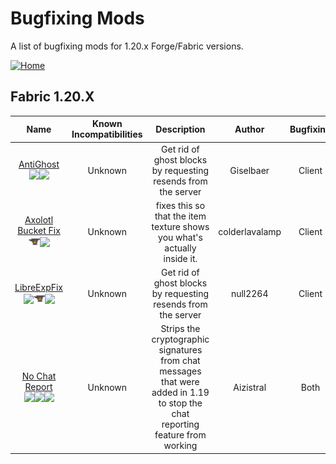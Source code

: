 # Bugfixing Mods

A list of bugfixing mods for 1.20.x Forge/Fabric versions.

[![Home](https://i.imgur.com/zGuelkW.png)](/README.md)

## Fabric 1.20.X

| Name | Known Incompatibilities | Description | Author | Bugfixing | [Label](/README.md#labels) |  License |
| :--: | :-------------------: | :-------: | :---: | :---: | :---: | :---: |
| [AntiGhost](https://modrinth.com/mod/antighost)<br>[<img src=/images/modrinth.ico height=18>](https://modrinth.com/mod/antighost)[<img src=/images/github.ico height=18>](https://github.com/gbl/AntiGhost) | Unknown | Get rid of ghost blocks by requesting resends from the server | Giselbaer | Client | none | [MIT](/license/Licenses.md#mit)
| [Axolotl Bucket Fix](https://www.curseforge.com/minecraft/mc-mods/axolotl-bucket-fix)<br>[<img src=/images/curseforge.png height=18>](https://www.curseforge.com/minecraft/mc-mods/axolotl-bucket-fix)[<img src=/images/github.ico height=18>](https://github.com/ColdLavaLamp/axolotl-bucket-fix) | Unknown | fixes this so that the item texture shows you what's actually inside it. | colderlavalamp | Client | none | [LGPL-3.0](/license/Licenses.md#lgpl-30)
| [LibreExpFix](https://modrinth.com/mod/libre-exp-fix)<br>[<img src=/images/modrinth.ico height=18>](https://modrinth.com/mod/libre-exp-fix)[<img src=/images/curseforge.png height=18>](https://www.curseforge.com/minecraft/mc-mods/libreexpfix)[<img src=/images/github.ico height=18>](https://github.com/null2264/LibreExpFix) | Unknown | Get rid of ghost blocks by requesting resends from the server | null2264 | Client | none | [UNLICENSE](/license/Licenses.md#the-unlicense)
| [No Chat Report](https://www.curseforge.com/minecraft/mc-mods/no-chat-reports)<br>[<img src=/images/modrinth.ico height=18>](https://modrinth.com/mod/libre-exp-fix)[<img src=/images/github.ico height=18>](https://github.com/Aizistral-Studios/No-Chat-Reports)[<img src=/images/github.ico height=18>](https://gitlab.com/Aizistral-Studios/No-Chat-Reports) | Unknown | Strips the cryptographic signatures from chat messages that were added in 1.19 to stop the chat reporting feature from working | Aizistral | Both | None | [Custom](https://github.com/Aizistral-Studios/No-Chat-Reports/blob/1.19-Forge/LICENSE)
